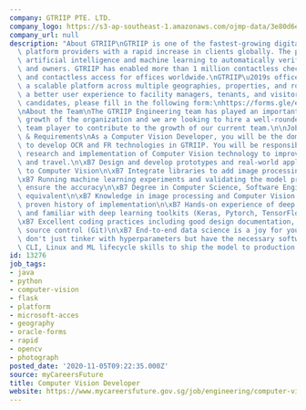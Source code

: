```yaml
---
company: GTRIIP PTE. LTD.
company_logo: https://s3-ap-southeast-1.amazonaws.com/ojmp-data/3e80d6ecceac3f02e49ccc52c2db4e66/gtriip.png
company_url: null
description: "About GTRIIP\nGTRIIP is one of the fastest-growing digital identity\
  \ platform providers with a rapid increase in clients globally. The product uses\
  \ artificial intelligence and machine learning to automatically verify photo IDs\
  \ and owners. GTRIIP has enabled more than 1 million contactless check-ins for hotels\
  \ and contactless access for offices worldwide.\nGTRIIP\u2019s office solution provides\
  \ a scalable platform across multiple geographies, properties, and rooms, enabling\
  \ a better user experience to facility managers, tenants, and visitors.\n\nInterested\
  \ candidates, please fill in the following form:\nhttps://forms.gle/e9h9xVkqhgUgoprE7\n\
  \nAbout the Team\nThe GTRIIP Engineering team has played an important role in the\
  \ growth of the organization and we are looking to hire a well-rounded and effective\
  \ team player to contribute to the growth of our current team.\n\nJob Description\
  \ & Requirements\nAs a Computer Vision Developer, you will be the domain expert\
  \ to develop OCR and FR technologies in GTRIIP. You will be responsible for the\
  \ research and implementation of Computer Vision technology to improve hospitality\
  \ and travel.\n\xB7 Design and develop prototypes and real-world applications related\
  \ to Computer Vision\n\xB7 Integrate libraries to add image processing / OCR technologies\n\
  \xB7 Running machine learning experiments and validating the model predictions to\
  \ ensure the accuracy\n\xB7 Degree in Computer Science, Software Engineering or\
  \ equivalent\n\xB7 Knowledge in image processing and Computer Vision domain and\
  \ proven history of implementation\n\xB7 Hands-on experience of deep learning technologies\
  \ and familiar with deep learning toolkits (Keras, Pytorch, TensorFlow, OpenCV etc.)\n\
  \xB7 Excellent coding practices including good design documentation, unit testing,\
  \ source control (Git)\n\xB7 End-to-end data science is a joy for you. Meaning you\
  \ don't just tinker with hyperparameters but have the necessary software engineering,\
  \ CLI, Linux and ML lifecycle skills to ship the model to production end-to-end."
id: 13276
job_tags:
- java
- python
- computer-vision
- flask
- platform
- microsoft-acces
- geography
- oracle-forms
- rapid
- opencv
- photograph
posted_date: '2020-11-05T09:22:35.000Z'
source: myCareersFuture
title: Computer Vision Developer
website: https://www.mycareersfuture.gov.sg/job/engineering/computer-vision-developer-gtriip-1b83fbcf0a21c49099f4ae72a3e011d3
---
```

